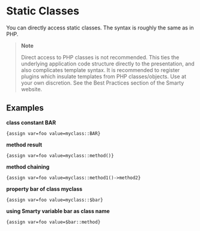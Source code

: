 # Static Classes

You can directly access static classes. The syntax is roughly the same as in
PHP.

> **Note**
>
> Direct access to PHP classes is not recommended. This ties the
> underlying application code structure directly to the presentation,
> and also complicates template syntax. It is recommended to register
> plugins which insulate templates from PHP classes/objects. Use at your
> own discretion. See the Best Practices section of the Smarty website.

## Examples

**class constant BAR** 
```smarty
{assign var=foo value=myclass::BAR}
```

**method result**
```smarty
{assign var=foo value=myclass::method()} 
```

**method chaining**
```smarty
{assign var=foo value=myclass::method1()->method2}
```

**property bar of class myclass**
```smarty
{assign var=foo value=myclass::$bar} 
```

**using Smarty variable bar as class name**
```smarty
{assign var=foo value=$bar::method}
```
